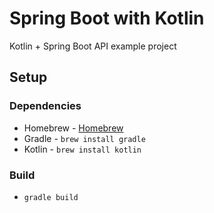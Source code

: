 # Spring Boot with Kotlin

Kotlin + Spring Boot API example project

## Setup

### Dependencies

- Homebrew - [Homebrew](https://brew.sh)
- Gradle - `brew install gradle`
- Kotlin - `brew install kotlin`

### Build

- `gradle build`